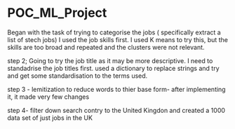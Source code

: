 # POC_ML_Project
 Began with the task of trying to categorise the jobs ( specifically extract a list of stech jobs)
I used the job skills first. I used K means to try this, but the skills are too broad and repeated and the 
clusters were not relevant.

step 2; Going to try the job title as it may be more descriptive. I need to standadrise the job titles first.
used a dictionary to replace strings and try and get some standardisation to the terms used.

step 3 - lemitization to reduce words to thier base form- after implementing it, it made very few changes

step 4- filter down search contry to the United Kingdon and created a 1000 data set of just jobs in the UK

